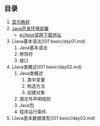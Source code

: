 ## 目录 ##
1. [菜鸟教程](https://www.runoob.com/java/java-tutorial.html)
2. [Java开发环境部署](https://www.runoob.com/java/java-environment-setup.html)
	- [eclipse官网下载地址](https://www.eclipse.org/downloads/packages/)
3. [Java基本语法](01 basic/day01.md)
	1. Java基本语法
	2. 修饰符
	3. 接口
4. [Java类概述](01 basic/day02.md)
	1. Java类概述
		1. 类中变量
		1. 构造方法
		2. 创建对象
	2. 源文件声明规则
	3. Java包
	4. 程序运行条件
4. [Java基本数据类型](01 basic/day03.md)